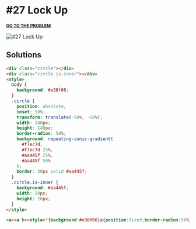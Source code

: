 # #27 Lock Up

<p>
  <sup>
    <a href="https://cssbattle.dev/play/27"><strong>GO TO THE PROBLEM</strong></a>
  </sup>
</p>

![#27 Lock Up](https://cssbattle.dev/targets/27.png)

## Solutions

```html
<div class="circle"></div>
<div class="circle is-inner"></div>
<style>
  body {
    background: #e38f66;
  }
  .circle {
    position: absolute;
    inset: 50%;
    transform: translate(-50%, -50%);
    width: 140px;
    height: 140px;
    border-radius: 50%;
    background: repeating-conic-gradient(
      #f7ec7d,
      #f7ec7d 25%,
      #aa445f 25%,
      #aa445f 50%
    );
    border: 30px solid #aa445f;
  }
  .circle.is-inner {
    background: #aa445f;
    width: 20px;
    height: 20px;
  }
</style>
```

```html
<a><a b><style>*{background:#e38f66}a{position:fixed;border-radius:50%}a{background:#aa445f;width:200;height:200;top:50;left:100}[b]{border:30px solid#f7ec7d;border-left-color:#AA445F;border-right-color:#AA445F;width:80;height:80;top:80;left:130;transform:rotate(45deg
```

